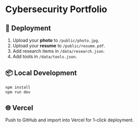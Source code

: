 # Cybersecurity Portfolio

## 🚀 Deployment

1. Upload your **photo** to `/public/photo.jpg`.
2. Upload your **resume** to `/public/resume.pdf`.
3. Add research items in `/data/research.json`.
4. Add tools in `/data/tools.json`.

## 📦 Local Development

```bash
npm install
npm run dev
```

## 🌐 Vercel

Push to GitHub and import into Vercel for 1-click deployment.
